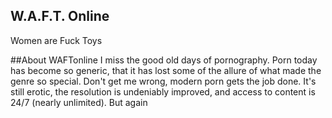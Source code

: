 ## W.A.F.T. Online
Women are Fuck Toys

##About WAFTonline
I miss the good old days of pornography.  Porn today has become so generic, that it has lost some of the allure of what made the genre so special.  Don't get me wrong, modern porn gets the job done.  It's still erotic, the resolution is undeniably improved, and access to content is 24/7 (nearly unlimited).  But again

